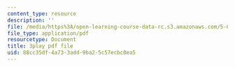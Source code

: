 ```yaml
---
content_type: resource
description: ''
file: /media/https%3A/open-learning-course-data-rc.s3.amazonaws.com/5-07sc-biological-chemistry-i-fall-2013/88cc35df4a733add9ba25c57ecbc0ea5_BY__sHZYi7Q.pdf
file_type: application/pdf
resourcetype: Document
title: 3play pdf file
uid: 88cc35df-4a73-3add-9ba2-5c57ecbc0ea5
---
```

